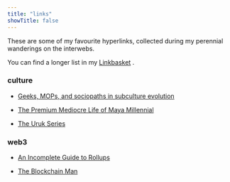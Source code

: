 ```yaml
---
title: "links"
showTitle: false
---
```


These are some of my favourite hyperlinks, collected during my perennial wanderings on the interwebs.

You can find a longer list in my [Linkbasket](https://linkbasket.xyz/ashish) .

### culture


- [Geeks, MOPs, and sociopaths in subculture evolution](https://meaningness.com/geeks-mops-sociopaths)

- [The Premium Mediocre Life of Maya Millennial](https://www.ribbonfarm.com/2017/08/17/the-premium-mediocre-life-of-maya-millennial/)

- [The Uruk Series](https://samzdat.com/the-uruk-series/)

### web3

- [An Incomplete Guide to Rollups](https://vitalik.ca/general/2021/01/05/rollup.html)

- [The Blockchain Man](https://taylorpearson.me/the-blockchain-man/)

